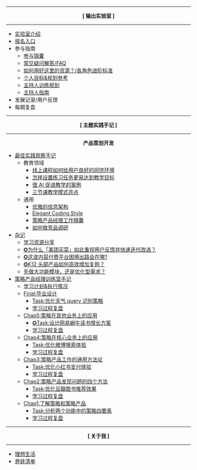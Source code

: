 
---

<center><strong>[ 输出实验室 ]</strong></center>


---

- [实验室介绍](README.md)
- [报名入口](signup.md)
- 参与指南
    - [参与锦囊](tips.md)
    - [常见疑问解答/FAQ](faq.md)
    - [如何用好这里的资源？/各角色进阶标准](https://docs.qq.com/sheet/DVVd5eXNrVUlaTmh3?tab=8bdky8)
    - [个人目标&规划参考](https://docs.qq.com/doc/DVUptSWJ2d2pKUGti)
    - [主持人训练规划](https://docs.qq.com/doc/DVWZER1lLa1V0c0dh)
    - [主持人指南](https://docs.qq.com/doc/DVXFFdEpRdVZJaG1T)
- 发展记录/用户反馈
- 每期复盘

---

<center><strong>[ 主题实践手记 ]</strong></center>


---

<center><strong>产品策划开发</strong></center>


- [最佳实践观察手记](devpro/CONTENT/ChapBestPractices.md)
    - 教育领域
        - [线上课程如何给用户良好的同侪环境](devpro/CONTENT/InfoBestPrecticePeerEnviroment.md)
        - [怎样设置练习任务更易达到教学目标](devpro/CONTENT/InfoBestPracticeAssignmentDesign.md)
        - [借 AI 促进教学的案例](devpro/CONTENT/InfoBestPracticeAIedu.md)
        - [三节课教学模式亮点](devpro/CONTENT/InfoLearnFromsanjieke.md)
    - 通用
        - [优雅的信息架构](devpro/CONTENT/InfoBestPracticeIA.md)
        - [Elegant Coding Style](devpro/CONTENT/HbElegantCodingStyle.md)
        - [策略产品经理工作锦囊](devpro/CONTENT/Tips4StrategyPM.md)
        - [如何做竞品调研](devpro/CONTENT/HbCompetitiveAnalysis.md)
- [杂记](devpro/CONTENT/ChapNotes.md)
    - [学习资源分享](devpro/CONTENT/IdxLearningRes.md)
    - [✪为什么「美团买菜」如此重视用户反馈并快速迭代改进？](devpro/CONTENT/mur_strategy_meituanfood.md)
    - [✪这波内容付费平台困境出路会在哪?](devpro/CONTENT/TipsEduSuperficialProductChallenge.md)
    - [✪K12 头部产品如何高效增加复购？](devpro/CONTENT/TipsEduK12Effect.md)
    - [先做大功能模块，还是优化型需求？](devpro/CONTENT/MurStartupDevPriority.md)
- [策略产品经理训练营手记](devpro/Course3jkSPM/ChapCourseStrategyPM.md)
    - [学习计划&执行情况](devpro/Course3jkSPM/InfoPlanCourseStudy.md)
    - [Final:毕业设计](devpro/Course3jkSPM/Chap6.md)
        - [Task:优化天气 query 识别策略](devpro/Course3jkSPM/Chap6Task.md)
        - [学习过程复盘](devpro/Course3jkSPM/Chap6Review.md)
    - [Chap5:策略在其他业务上的应用](devpro/Course3jkSPM/Chap5.md)
        - [✪Task:设计网易蜗牛读书增长方案](devpro/Course3jkSPM/Chap5Task.md)
        - [学习过程复盘](devpro/Course3jkSPM/Chap5Review.md)
    - [Chap4:策略在核心业务上的应用](devpro/Course3jkSPM/Chap4.md)
        - [Task:优化微博搜索体验](devpro/Course3jkSPM/Chap4Task.md)
        - [学习过程复盘](devpro/Course3jkSPM/Chap4Review.md)
    - [Chap3:策略产品工作的通用方法论](devpro/Course3jkSPM/Chap3.md)
        - [Task:优化小红书支付体验](devpro/Course3jkSPM/Chap3Task.md)
        - [学习过程复盘](devpro/Course3jkSPM/Chap3Review.md)
    - [Chap2:策略产品发现问题的四个方法](devpro/Course3jkSPM/Chap2.md)
        - [Task:优化豆瓣图书推荐效果](devpro/Course3jkSPM/Chap2Task.md)
        - [学习过程复盘](devpro/Course3jkSPM/Chap2Review.md)
    - [Chap1:了解策略和策略产品](devpro/Course3jkSPM/Chap1.md)
        - [Task:分析两个功能中的策略四要素](devpro/Course3jkSPM/Chap1Task.md)
        - [学习过程复盘](devpro/Course3jkSPM/Chap1Review.md)

---

<center><strong>[ 关于我 ]</strong></center>


---


- [理想生活](about/ideallife_ishanshan)
- [养娃清单](family/hb_parenting.md)

